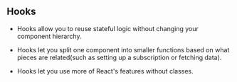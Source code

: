 ## Hooks

* Hooks allow you to reuse stateful logic without changing your component hierarchy.
  
* Hooks let you split one component into smaller functions based on what pieces are related(such as setting up a subscription or fetching data).

* Hooks let you use more of React's features without classes.


  